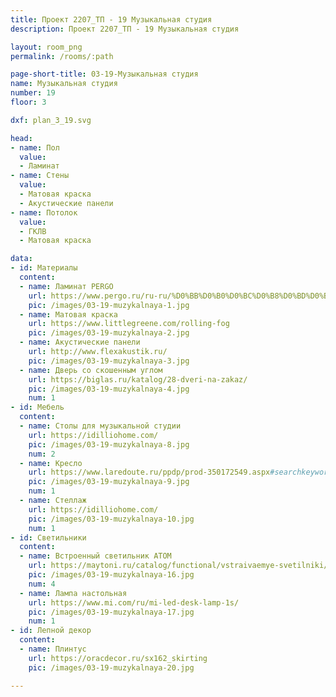 ```yaml
---
title: Проект 2207_ТП - 19 Музыкальная студия
description: Проект 2207_ТП - 19 Музыкальная студия

layout: room_png
permalink: /rooms/:path

page-short-title: 03-19-Музыкальная студия
name: Музыкальная студия
number: 19
floor: 3

dxf: plan_3_19.svg

head:
- name: Пол
  value:
  - Ламинат
- name: Стены
  value:
  - Матовая краска
  - Акустические панели
- name: Потолок
  value:
  - ГКЛВ
  - Матовая краска

data:
- id: Материалы
  content:
  - name: Ламинат PERGO
    url: https://www.pergo.ru/ru-ru/%D0%BB%D0%B0%D0%BC%D0%B8%D0%BD%D0%B0%D1%82/malmo-pro/l1258-04433_%D0%B4%D1%83%D0%B1-%D0%B3%D0%BB%D1%83%D0%B1%D0%B8%D0%BD%D0%BD%D1%8B%D0%B8-%D1%82%D0%B5%D0%BC%D0%BD%D0%BE-%D1%81%D0%B5%D1%80%D1%8B%D0%B8#specifications
    pic: /images/03-19-muzykalnaya-1.jpg
  - name: Матовая краска
    url: https://www.littlegreene.com/rolling-fog
    pic: /images/03-19-muzykalnaya-2.jpg
  - name: Акустические панели
    url: http://www.flexakustik.ru/
    pic: /images/03-19-muzykalnaya-3.jpg
  - name: Дверь со скошенным углом
    url: https://biglas.ru/katalog/28-dveri-na-zakaz/
    pic: /images/03-19-muzykalnaya-4.jpg
    num: 1
- id: Мебель
  content:
  - name: Столы для музыкальной студии
    url: https://idilliohome.com/
    pic: /images/03-19-muzykalnaya-8.jpg
    num: 2
  - name: Кресло
    url: https://www.laredoute.ru/ppdp/prod-350172549.aspx#searchkeyword=%D1%81%D1%82%D1%83%D0%BB%20%D0%BE%D1%84%D0%B8%D1%81%D0%BD%D1%8B%D0%B9&shoppingtool=search
    pic: /images/03-19-muzykalnaya-9.jpg
    num: 1
  - name: Стеллаж 
    url: https://idilliohome.com/
    pic: /images/03-19-muzykalnaya-10.jpg
    num: 1
- id: Светильники
  content:
  - name: Встроенный светильник ATOM
    url: https://maytoni.ru/catalog/functional/vstraivaemye-svetilniki/dl024-2-01b/
    pic: /images/03-19-muzykalnaya-16.jpg
    num: 4
  - name: Лампа настольная
    url: https://www.mi.com/ru/mi-led-desk-lamp-1s/
    pic: /images/03-19-muzykalnaya-17.jpg
    num: 1
- id: Лепной декор
  content:
  - name: Плинтус 
    url: https://oracdecor.ru/sx162_skirting
    pic: /images/03-19-muzykalnaya-20.jpg

---
```

